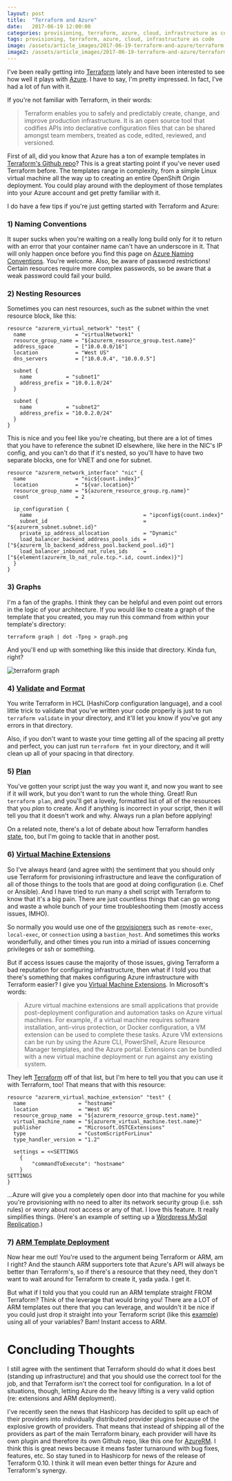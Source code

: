 ```yaml
---
layout: post
title:  "Terraform and Azure"
date:   2017-06-19 12:00:00
categories: provisioning, terraform, azure, cloud, infrastructure as code
tags: provisioning, terraform, azure, cloud, infrastructure as code
image: /assets/article_images/2017-06-19-terraform-and-azure/terraform-and-azure.jpg
image2: /assets/article_images/2017-06-19-terraform-and-azure/terraform-and-azure-mobile.jpg
---
```

I've been really getting into [Terraform](https://www.terraform.io) lately and have been interested to see how well it plays with [Azure](https://www.terraform.io/docs/providers/azurerm/). I have to say, I'm pretty impressed. In fact, I've had a lot of fun with it. 

If you're not familiar with Terraform, in their words:

> Terraform enables you to safely and predictably create, change, and improve production infrastructure. It is an open source tool that codifies APIs into declarative configuration files that can be shared amongst team members, treated as code, edited, reviewed, and versioned.

First of all, did you know that Azure has a ton of example templates in [Terraform's Github repo](https://github.com/hashicorp/terraform/tree/master/examples)? This is a great starting point if you've never used Terraform before. The templates range in complexity, from a simple Linux virtual machine all the way up to creating an entire OpenShift Origin deployment. You could play around with the deployment of those templates into your Azure account and get pretty familiar with it.

I do have a few tips if you're just getting started with Terraform and Azure:

### 1) Naming Conventions
It super sucks when you're waiting on a really long build only for it to return with an error that your container name can't have an underscore in it. That will only happen once before you find this page on [Azure Naming Conventions](https://docs.microsoft.com/en-us/azure/architecture/best-practices/naming-conventions). You're welcome. Also, be aware of password restrictions! Certain resources require more complex passwords, so be aware that a weak password could fail your build.

### 2) Nesting Resources
Sometimes you can nest resources, such as the subnet within the vnet resource block, like this:

```
resource "azurerm_virtual_network" "test" {
  name                = "virtualNetwork1"
  resource_group_name = "${azurerm_resource_group.test.name}"
  address_space       = ["10.0.0.0/16"]
  location            = "West US"
  dns_servers         = ["10.0.0.4", "10.0.0.5"]

  subnet {
    name           = "subnet1"
    address_prefix = "10.0.1.0/24"
  }

  subnet {
    name           = "subnet2"
    address_prefix = "10.0.2.0/24"
  }
}
```

This is nice and you feel like you're cheating, but there are a lot of times that you have to reference the subnet ID elsewhere, like here in the NIC's IP config, and you can't do that if it's nested, so you'll have to have two separate blocks, one for VNET and one for subnet.

```
resource "azurerm_network_interface" "nic" {
  name                = "nic${count.index}"
  location            = "${var.location}"
  resource_group_name = "${azurerm_resource_group.rg.name}"
  count               = 2

  ip_configuration {
    name                                    = "ipconfig${count.index}"
    subnet_id                               = "${azurerm_subnet.subnet.id}"
    private_ip_address_allocation           = "Dynamic"
    load_balancer_backend_address_pools_ids = ["${azurerm_lb_backend_address_pool.backend_pool.id}"]
    load_balancer_inbound_nat_rules_ids     = ["${element(azurerm_lb_nat_rule.tcp.*.id, count.index)}"]
  }
}
```

### 3) Graphs
I'm a fan of the graphs. I think they can be helpful and even point out errors in the logic of your architecture. If you would like to create a graph of the template that you created, you may run this command from within your template's directory:

```
terraform graph | dot -Tpng > graph.png
```

And you'll end up with something like this inside that directory. Kinda fun, right?

![terraform graph](https://github.com/hashicorp/terraform/blob/master/examples/azure-vnet-two-subnets/graph.png?raw=true)

### 4) [Validate](https://www.terraform.io/docs/commands/validate.html) and [Format](https://www.terraform.io/docs/commands/fmt.html)
You write Terraform in HCL (HashiCorp configuration language), and a cool little trick to validate that you've written your code properly is just to run `terraform validate` in your directory, and it'll let you know if you've got any errors in that directory. 

Also, if you don't want to waste your time getting all of the spacing all pretty and perfect, you can just run `terraform fmt` in your directory, and it will clean up all of your spacing in that directory.

### 5) [Plan](https://www.terraform.io/docs/commands/plan.html) 
You've gotten your script just the way you want it, and now you want to see if it will work, but you don't want to run the whole thing. Great! Run `terraform plan`, and you'll get a lovely, formatted list of all of the resources that you *plan* to create. And if anything is incorrect in your script, then it will tell you that it doesn't work and why. Always run a plan before applying!

On a related note, there's a lot of debate about how Terraform handles [state](https://www.terraform.io/docs/state/index.html), too, but I'm going to tackle that in another post.

### 6) [Virtual Machine Extensions](https://www.terraform.io/docs/providers/azurerm/r/virtual_machine_extension.html)
So I've always heard (and agree with) the sentiment that you should only use Terraform for provisioning infrastructure and leave the configuration of all of those things to the tools that are good at doing configuration (i.e. Chef or Ansible). And I have tried to run many a shell script with Terraform to know that it's a big pain. There are just countless things that can go wrong and waste a whole bunch of your time troubleshooting them (mostly access issues, IMHO).

So normally you would use one of the [provisioners](https://www.terraform.io/docs/provisioners/index.html) such as `remote-exec`, `local-exec`, or `connection` using a `bastion_host`. And sometimes this works wonderfully, and other times you run into a miriad of issues concerning privileges or ssh or something. 

But if access issues cause the majority of those issues, giving Terraform a bad reputation for configuring infrastructure, then what if I told you that there's something that makes configuring Azure infrastructure with Terraform easier? I give you [Virtual Machine Extensions](https://docs.microsoft.com/en-us/azure/virtual-machines/windows/extensions-features). In Microsoft's words:

> Azure virtual machine extensions are small applications that provide post-deployment configuration and automation tasks on Azure virtual machines. For example, if a virtual machine requires software installation, anti-virus protection, or Docker configuration, a VM extension can be used to complete these tasks. Azure VM extensions can be run by using the Azure CLI, PowerShell, Azure Resource Manager templates, and the Azure portal. Extensions can be bundled with a new virtual machine deployment or run against any existing system.

They left [Terraform](https://www.terraform.io/docs/providers/azurerm/r/virtual_machine_extension.html) off of that list, but I'm here to tell you that you can use it with Terraform, too! That means that with this resource:

```
resource "azurerm_virtual_machine_extension" "test" {
  name                 = "hostname"
  location             = "West US"
  resource_group_name  = "${azurerm_resource_group.test.name}"
  virtual_machine_name = "${azurerm_virtual_machine.test.name}"
  publisher            = "Microsoft.OSTCExtensions"
  type                 = "CustomScriptForLinux"
  type_handler_version = "1.2"

  settings = <<SETTINGS
    {
        "commandToExecute": "hostname"
    }
SETTINGS
}
```

...Azure will give you a completely open door into that machine for you while you're provisioning with no need to alter its network security group (i.e. ssh rules) or worry about root access or any of that. I love this feature. It really simplifies things. (Here's an example of setting up a [Wordpress MySql Replication](https://github.com/hashicorp/terraform/blob/master/examples/azure-wordpress-mysql-replication/main.tf#L221).)

### 7) [ARM Template Deployment](https://www.terraform.io/docs/providers/azurerm/r/template_deployment.html)
Now hear me out! You're used to the argument being Terraform or ARM, am I right? And the staunch ARM supporters tote that Azure's API will always be better than Terraform's, so if there's a resource that they need, they don't want to wait around for Terraform to create it, yada yada. I get it.

But what if I told you that you could run an ARM template straight FROM Terraform? Think of the leverage that would bring you! There are a LOT of ARM templates out there that you can leverage, and wouldn't it be nice if you could just drop it straight into your Terraform script (like this [example](https://github.com/hashicorp/terraform/blob/master/examples/azure-encrypt-running-linux-vm/main.tf#L77)) using all of your variables? Bam! Instant access to ARM.

# Concluding Thoughts
I still agree with the sentiment that Terraform should do what it does best (standing up infrastructure) and that you should use the correct tool for the job, and that Terraform isn't the correct tool for configuration. In a lot of situations, though, letting Azure do the heavy lifting is a very valid option (re: extensions and ARM deployment).

I've recently seen the news that Hashicorp has decided to split up each of their providers into individually distributed provider plugins because of the explosive growth of providers. That means that instead of shipping all of the providers as part of the main Terraform binary, each provider will have its own plugin and therefore its own Github repo, like this one for [AzureRM](https://github.com/terraform-providers/terraform-provider-azurerm). I think this is great news because it means faster turnaround with bug fixes, features, etc. So stay tuned in to Hashicorp for news of the release of Terraform 0.10. I think it will mean even better things for Azure and Terraform's synergy. 
